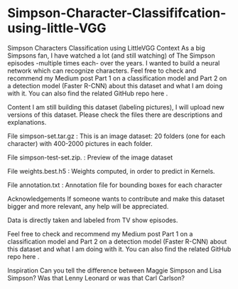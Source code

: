 # Simpson-Character-Classififcation-using-little-VGG
Simpson Characters Classification using LittleVGG 
Context
As a big Simpsons fan, I have watched a lot (and still watching) of The Simpson episodes -multiple times each- over the years. I wanted to build a neural network which can recognize characters. Feel free to check and recommend my Medium post Part 1 on a classification model and Part 2 on a detection model (Faster R-CNN) about this dataset and what I am doing with it. You can also find the related GitHub repo here .

Content
I am still building this dataset (labeling pictures), I will upload new versions of this dataset. Please check the files there are descriptions and explanations.

File simpson-set.tar.gz : This is an image dataset: 20 folders (one for each character) with 400-2000 pictures in each folder.

File simpson-test-set.zip. : Preview of the image dataset

File weights.best.h5 : Weights computed, in order to predict in Kernels.

File annotation.txt : Annotation file for bounding boxes for each character

Acknowledgements
If someone wants to contribute and make this dataset bigger and more relevant, any help will be appreciated.

Data is directly taken and labeled from TV show episodes.

Feel free to check and recommend my Medium post Part 1 on a classification model and Part 2 on a detection model (Faster R-CNN) about this dataset and what I am doing with it. You can also find the related GitHub repo here .

Inspiration
Can you tell the difference between Maggie Simpson and Lisa Simpson? Was that Lenny Leonard or was that Carl Carlson?
